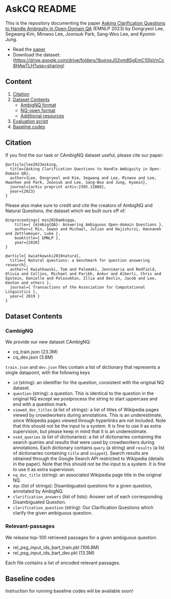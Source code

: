 # AskCQ README

This is the repository documenting the paper
[Asking Clarification Questions to Handle Ambiguity in Open-Domain QA](https://arxiv.org/abs/2305.13808) (EMNLP 2023)
by Dongryeol Lee, Segwang Kim, Minwoo Lee, Joonsuk Park, Sang-Woo Lee, and Kyomin Jung.

* Read the [paper](https://arxiv.org/abs/2004.10645)
* Download the dataset: (https://drive.google.com/drive/folders/1bujroxJ02ym8SgEmC10IsVnCc8HAwTLH?usp=sharing) 

## Content
1. [Citation](#citation)
2. [Dataset Contents](#dataset-contents)
    * [AmbigNQ format](#ambignq)
    * [NQ-open format](#nq-open)
    * [Additional resources](#additional-resources)
3. [Evaluation script](#evaluation-script)
4. [Baseline codes](#baseline-codes)

## Citation

If you find the our task or CAmbigNQ dataset useful, please cite our paper:
```
@article{lee2023asking,
  title={Asking Clarification Questions to Handle Ambiguity in Open-Domain QA},
  author={Lee, Dongryeol and Kim, Segwang and Lee, Minwoo and Lee, Hwanhee and Park, Joonsuk and Lee, Sang-Woo and Jung, Kyomin},
  journal={arXiv preprint arXiv:2305.13808},
  year={2023}
}
```

Please also make sure to credit and cite the creators of AmbigNQ and Natural Questions,
the dataset which we built ours off of:
```
@inproceedings{ min2020ambigqa,
    title={ {A}mbig{QA}: Answering Ambiguous Open-domain Questions },
    author={ Min, Sewon and Michael, Julian and Hajishirzi, Hannaneh and Zettlemoyer, Luke },
    booktitle={ EMNLP },
    year={2020}
}

@article{ kwiatkowski2019natural,
  title={ Natural questions: a benchmark for question answering research},
  author={ Kwiatkowski, Tom and Palomaki, Jennimaria and Redfield, Olivia and Collins, Michael and Parikh, Ankur and Alberti, Chris and Epstein, Danielle and Polosukhin, Illia and Devlin, Jacob and Lee, Kenton and others },
  journal={ Transactions of the Association for Computational Linguistics },
  year={ 2019 }
}
```


## Dataset Contents

### CambigNQ

We provide our new dataset CAmbigNQ:

- cq_train.json (23.3M)
- cq_dev.json (3.8M)


`train.json` and `dev.json` files contain a list of dictionary that represents a single datapoint, with the following keys

- `id` (string): an identifier for the question, consistent with the original NQ dataset.
- `question` (string): a question. This is identical to the question in the original NQ except we postprocess the string to start uppercase and end with a question mark.
- `viewed_doc_titles` (a list of strings): a list of titles of Wikipedia pages viewed by crowdworkers during annotations. This is an underestimate, since Wikipedia pages viewed through hyperlinks are not included. Note that this should not be the input to a system. It is fine to use it as extra supervision, but please keep in mind that it is an underestimate.
- `used_queries` (a list of dictionaries): a list of dictionaries containing the search queries and results that were used by crowdworkers during annotations. Each dictionary contains `query` (a string) and `results` (a list of dictionaries containing `title` and `snippet`). Search results are obtained through the Google Search API restricted to Wikipedia (details in the paper). Note that this should not be the input to a system. It is fine to use it as extra supervision.
- `nq_doc_title` (string): an associated Wikipedia page title in the original NQ.
- `dqs` (list of strings): Disambiguated questions for a given question, annotated by AmbigNQ.
- `clarification_answers` (list of lists): Answer set of each corresponding Disambiguated Question. 
- `clarification_question` (string): Our Clarification Questions which clarify the given ambiguous question.

### Relevant-passages

We release top-100 retrieved passages for a given ambiguous question.

- rel_psg_input_ids_bart_train.pkl (106.8M)
- rel_psg_input_ids_bart_dev.pkl (13.3M)

Each file contains a list of encoded relevant passages.


## Baseline codes

Instruction for running baseline codes will be available soon!






